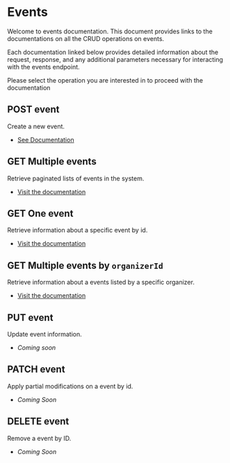 # Events 
Welcome to events documentation. This document provides links to the documentations on all the CRUD operations on events.
 
Each documentation linked below provides detailed information about the request, response, and any additional parameters necessary for interacting with the events endpoint.

Please select the operation you are interested in to proceed with the documentation

## POST event
Create a new event.
- [See Documentation](./post.md)

## GET Multiple events
Retrieve paginated lists of events in the system.
- [Visit the documentation](./get.md)

## GET One event
Retrieve information about a specific event by id.
- [Visit the documentation](./[id]/get.md)

## GET Multiple events by `organizerId`
Retrieve information about a events listed by a specific organizer.
- [Visit the documentation](./[orgnizerId]/get.md)

## PUT event
Update event information.
- *Coming soon*

## PATCH event
Apply partial modifications on a event by id.
- *Coming Soon*

## DELETE event
Remove a event by ID.
- *Coming Soon*





